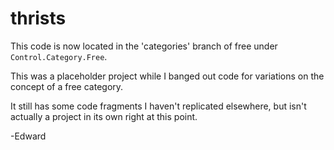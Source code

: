 thrists
=======

This code is now located in the 'categories' branch of free under `Control.Category.Free`.

This was a placeholder project while I banged out code for variations on the concept of a free category.

It still has some code fragments I haven't replicated elsewhere, but isn't actually a project in its own right at this point.

-Edward

